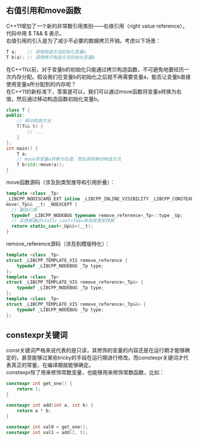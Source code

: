 ## 右值引用和move函数
C++11增加了一个新的非常数引用类别——右值引用（right value reference），代码中用 $ T\&\& $ 表示。  
右值引用的引入是为了减少不必要的数据拷贝开销。考虑以下场景：
```Cpp
T a;    // 调用构造方法初始化变量a
T b(a); // 调用拷贝构造方法初始化变量b
```

在C++11以前，对于变量b的初始化只能通过拷贝构造函数，不可避免地要经历一次内存分配。假设我们在变量b的初始化之后就不再需要变量a，能否让变量b直接使用变量a所分配到的内存呢？  
在C++11的新标准下，答案是可以，我们可以通过move函数将变量a转换为右值，然后通过移动构造函数初始化变量b。  
```Cpp
class T {
public:
    // 移动构造方法
    T(T&& t) {
        // ...
    }
};
int main() {
    T a;
    // move将变量a转换为右值，然后调用移动构造方法
    T b(std::move(a));
}
```

move函数源码（涉及到类型推导和引用折叠）：
```Cpp
template <class _Tp>
_LIBCPP_NODISCARD_EXT inline _LIBCPP_INLINE_VISIBILITY _LIBCPP_CONSTEXPR typename remove_reference<_Tp>::type&&
move(_Tp&& __t) _NOEXCEPT {
  // 解除引用
  typedef _LIBCPP_NODEBUG typename remove_reference<_Tp>::type _Up;
  // 实质是通过static_cast<T&&>来完成类型转换
  return static_cast<_Up&&>(__t);
}
```

remove_reference源码（涉及到模版特化）：
```Cpp
template <class _Tp> 
struct _LIBCPP_TEMPLATE_VIS remove_reference {
    typedef _LIBCPP_NODEBUG _Tp type;
};
template <class _Tp> 
struct _LIBCPP_TEMPLATE_VIS remove_reference<_Tp&> {
    typedef _LIBCPP_NODEBUG _Tp type;
};
template <class _Tp> 
struct _LIBCPP_TEMPLATE_VIS remove_reference<_Tp&&> {
    typedef _LIBCPP_NODEBUG _Tp type;
};
```

## constexpr关键词
const关键词严格来说代表的是只读，其修饰的变量的内容还是在运行期才能够确定的，甚至能够过某些tricky的手段在运行期进行修改。而constexpr关键词才代表真正的常量，在编译期就能够确定。  
constexpr除了用来修饰常数变量，也能够用来修饰常数函数，比如：
```Cpp
constexpr int get_one() {
    return 1;
}

constexpr int add(int a, int b) {
    return a * b;
}

constexpr int val0 = get_one();
constexpr int val1 = add(2, 5);
```